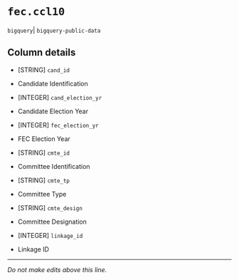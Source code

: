 # `fec.ccl10`
`bigquery`| `bigquery-public-data`

## Column details
* [STRING]    `cand_id`
 - Candidate Identification
* [INTEGER]   `cand_election_yr`
 - Candidate Election Year
* [INTEGER]   `fec_election_yr`
 - FEC Election Year
* [STRING]    `cmte_id`
 - Committee Identification
* [STRING]    `cmte_tp`
 - Committee Type
* [STRING]    `cmte_design`
 - Committee Designation
* [INTEGER]   `linkage_id`
 - Linkage ID

-------------------------------------------------------------------------------
*Do not make edits above this line.*
